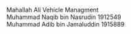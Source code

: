 Mahallah Ali Vehicle Managment <br>
Muhammad Naqib bin Nasrudin 1912549 <br>
Muhammad Adib bin Jamaluddin 1915889 <br>
